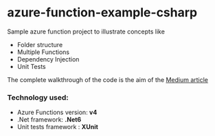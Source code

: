 # azure-function-example-csharp

Sample azure function project to illustrate concepts like
* Folder structure
* Multiple Functions
* Dependency Injection
* Unit Tests

The complete walkthrough of the code is the aim of the [Medium article](https://medium.com/@manuelspinto/create-a-complete-azure-function-project-in-net-6-and-af-v4-bd1cc714452c)

### Technology used:
* Azure Functions version: **v4** 
* .Net framework: **.Net6**
* Unit tests framework : **XUnit**
